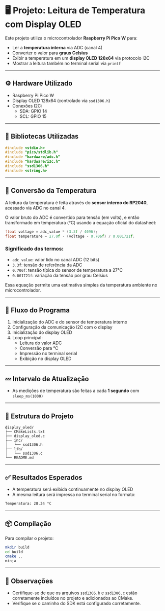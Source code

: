 # 🖥️ Projeto: Leitura de Temperatura com Display OLED

Este projeto utiliza o microcontrolador **Raspberry Pi Pico W** para:

- Ler a **temperatura interna** via ADC (canal 4)
- Converter o valor para **graus Celsius**
- Exibir a temperatura em um **display OLED 128x64** via protocolo I2C
- Mostrar a leitura também no terminal serial via `printf`

---

## ⚙️ Hardware Utilizado

- Raspberry Pi Pico W
- Display OLED 128x64 (controlado via `ssd1306.h`)
- Conexões I2C:
  - SDA: GPIO 14
  - SCL: GPIO 15

---

## 🧰 Bibliotecas Utilizadas

```c
#include <stdio.h>
#include "pico/stdlib.h"
#include "hardware/adc.h"
#include "hardware/i2c.h"
#include "ssd1306.h"
#include <string.h>
```

---

## 📐 Conversão da Temperatura

A leitura da temperatura é feita através do **sensor interno do RP2040**, acessado via ADC no canal 4.

O valor bruto do ADC é convertido para tensão (em volts), e então transformado em temperatura (°C) usando a equação oficial do datasheet:

```c
float voltage = adc_value * (3.3f / 4096);
float temperature = 27.0f - (voltage - 0.706f) / 0.001721f;
```

### Significado dos termos:
- `adc_value`: valor lido no canal ADC (12 bits)
- `3.3f`: tensão de referência da ADC
- `0.706f`: tensão típica do sensor de temperatura a 27°C
- `0.001721f`: variação da tensão por grau Celsius

Essa equação permite uma estimativa simples da temperatura ambiente no microcontrolador.

---

## 🔄 Fluxo do Programa

1. Inicialização do ADC e do sensor de temperatura interno
2. Configuração da comunicação I2C com o display
3. Inicialização do display OLED
4. Loop principal:
   - Leitura do valor ADC
   - Conversão para °C
   - Impressão no terminal serial
   - Exibição no display OLED

---

## 💤 Intervalo de Atualização

- As medições de temperatura são feitas a cada **1 segundo** com `sleep_ms(1000)`

---

## 📁 Estrutura do Projeto

```
display_oled/
├── CMakeLists.txt
├── display_oled.c
├── inc/
│   └── ssd1306.h
├── lib/
│   └── ssd1306.c
└── README.md
```

---

## ✅ Resultados Esperados

- A temperatura será exibida continuamente no display OLED
- A mesma leitura será impressa no terminal serial no formato:

```
Temperatura: 28.34 °C
```

---

## 📦 Compilação

Para compilar o projeto:

```bash
mkdir build
cd build
cmake ..
ninja
```

---

## 📌 Observações

- Certifique-se de que os arquivos `ssd1306.h` e `ssd1306.c` estão corretamente incluídos no projeto e adicionados ao CMake.
- Verifique se o caminho do SDK está configurado corretamente.

